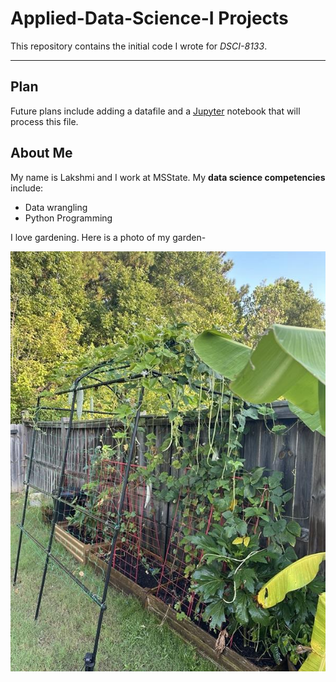 # Applied-Data-Science-I Projects
 

This repository contains the initial code I wrote for <i>DSCI-8133</i>.
<hr>
<h2> Plan </h2> 
Future plans include adding a datafile and a <a href="https://jupyter.org/">Jupyter</a> notebook that will process this file. 
<h2>About Me</h2> 
My name is Lakshmi and I work at MSState. My <b>data science competencies</b> include:
<ul> 
  <li> Data wrangling</li>
  <li> Python Programming </li>
  </ul> 
I love gardening. Here is a photo of my garden-
 
![Garden photo](garden.jpg?raw=true "Garden")

